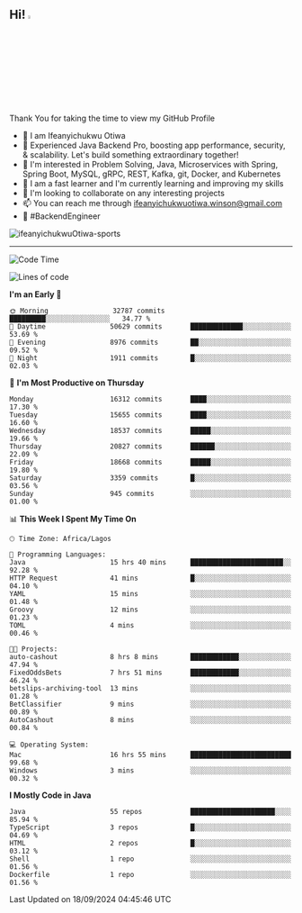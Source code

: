 <!-- BLOG-POST-LIST:START --><!-- BLOG-POST-LIST:END -->

## Hi! <img src="https://media.giphy.com/media/hvRJCLFzcasrR4ia7z/giphy.gif" width="4%"> 

Thank You for taking the time to view my GitHub Profile

- 👋 I am Ifeanyichukwu Otiwa
- 🚀 Experienced Java Backend Pro, boosting app performance, security, & scalability. Let's build something extraordinary together!
- 👀 I'm interested in Problem Solving, Java, Microservices with Spring, Spring Boot, MySQL, gRPC, REST, Kafka, git, Docker, and Kubernetes
- 🌱 I am a fast learner and I'm currently learning and improving my skills
- 💞️ I'm looking to collaborate on any interesting projects
- 📫 You can reach me through ifeanyichukwuotiwa.winson@gmail.com
- 🚀 #BackendEngineer

<p align="left" marginTop="10px"> <img src="https://komarev.com/ghpvc/?username=ifeanyichukwuOtiwa-sports&label=Profile%20views&color=0e75b6&style=for-the-badge" alt="ifeanyichukwuOtiwa-sports" /> </p>

***

<!--START_SECTION:waka-->
![Code Time](http://img.shields.io/badge/Code%20Time-2%2C903%20hrs%2029%20mins-blue)

![Lines of code](https://img.shields.io/badge/From%20Hello%20World%20I%27ve%20Written-22.9%20million%20lines%20of%20code-blue)

**I'm an Early 🐤** 

```text
🌞 Morning                32787 commits       █████████░░░░░░░░░░░░░░░░   34.77 % 
🌆 Daytime                50629 commits       █████████████░░░░░░░░░░░░   53.69 % 
🌃 Evening                8976 commits        ██░░░░░░░░░░░░░░░░░░░░░░░   09.52 % 
🌙 Night                  1911 commits        █░░░░░░░░░░░░░░░░░░░░░░░░   02.03 % 
```
📅 **I'm Most Productive on Thursday** 

```text
Monday                   16312 commits       ████░░░░░░░░░░░░░░░░░░░░░   17.30 % 
Tuesday                  15655 commits       ████░░░░░░░░░░░░░░░░░░░░░   16.60 % 
Wednesday                18537 commits       █████░░░░░░░░░░░░░░░░░░░░   19.66 % 
Thursday                 20827 commits       ██████░░░░░░░░░░░░░░░░░░░   22.09 % 
Friday                   18668 commits       █████░░░░░░░░░░░░░░░░░░░░   19.80 % 
Saturday                 3359 commits        █░░░░░░░░░░░░░░░░░░░░░░░░   03.56 % 
Sunday                   945 commits         ░░░░░░░░░░░░░░░░░░░░░░░░░   01.00 % 
```


📊 **This Week I Spent My Time On** 

```text
🕑︎ Time Zone: Africa/Lagos

💬 Programming Languages: 
Java                     15 hrs 40 mins      ███████████████████████░░   92.28 % 
HTTP Request             41 mins             █░░░░░░░░░░░░░░░░░░░░░░░░   04.10 % 
YAML                     15 mins             ░░░░░░░░░░░░░░░░░░░░░░░░░   01.48 % 
Groovy                   12 mins             ░░░░░░░░░░░░░░░░░░░░░░░░░   01.23 % 
TOML                     4 mins              ░░░░░░░░░░░░░░░░░░░░░░░░░   00.46 % 

🐱‍💻 Projects: 
auto-cashout             8 hrs 8 mins        ████████████░░░░░░░░░░░░░   47.94 % 
FixedOddsBets            7 hrs 51 mins       ████████████░░░░░░░░░░░░░   46.24 % 
betslips-archiving-tool  13 mins             ░░░░░░░░░░░░░░░░░░░░░░░░░   01.28 % 
BetClassifier            9 mins              ░░░░░░░░░░░░░░░░░░░░░░░░░   00.89 % 
AutoCashout              8 mins              ░░░░░░░░░░░░░░░░░░░░░░░░░   00.84 % 

💻 Operating System: 
Mac                      16 hrs 55 mins      █████████████████████████   99.68 % 
Windows                  3 mins              ░░░░░░░░░░░░░░░░░░░░░░░░░   00.32 % 
```

**I Mostly Code in Java** 

```text
Java                     55 repos            █████████████████████░░░░   85.94 % 
TypeScript               3 repos             █░░░░░░░░░░░░░░░░░░░░░░░░   04.69 % 
HTML                     2 repos             █░░░░░░░░░░░░░░░░░░░░░░░░   03.12 % 
Shell                    1 repo              ░░░░░░░░░░░░░░░░░░░░░░░░░   01.56 % 
Dockerfile               1 repo              ░░░░░░░░░░░░░░░░░░░░░░░░░   01.56 % 
```




 Last Updated on 18/09/2024 04:45:46 UTC
<!--END_SECTION:waka-->

<!--
<p align="center">
![trophy](https://github-profile-trophy.vercel.app/?username=ifeanyichukwuOtiwa-sports&theme=onedark) (https://github.com/ryo-ma/github-profile-trophy)
</p>
-->

<!---
ifeanyi-otiwa/ifeanyi-otiwa is a ✨ special ✨ repository because its `README.md` (this file) appears on your GitHub profile.
You can click the Preview link to take a look at your changes.
--->
